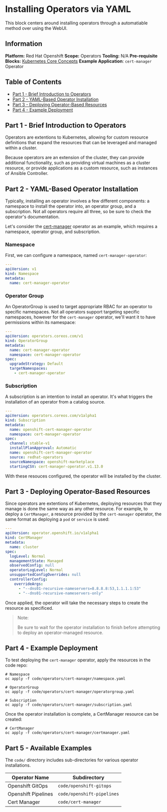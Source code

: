 # Installing Operators via YAML
This block centers around installing operators through a automatiable method over using the WebUI.

## Information
**Platform:** Red Hat Openshift
**Scope:** Operators
**Tooling:** N/A
**Pre-requisite Blocks:** [Kubernetes Core Concepts](../k8s-core-concepts/README.md)
**Example Application**: `cert-manager` Operator

## Table of Contents
* [Part 1 - Brief Introduction to Operators](#part-1---brief-introduction-to-operators)
* [Part 2 - YAML-Based Operator Installation](#part-2---yaml-based-operator-installation)
* [Part 3 - Deploying Operator-Based Resources](#part-3---deploying-operator-based-resources)
* [Part 4 - Example Deployment](#part-4---example-deployment)

## Part 1 - Brief Introduction to Operators
Operators are extentions to Kubernetes, allowing for custom resource definitions that expand the resources that can be leveraged and managed within a cluster.

Because operators are an extension of the cluster, they can provide additional functionality, such as providing virtual machines as a cluster resource, or provide applications as a custom resource, such as instances of Ansible Controller.

## Part 2 - YAML-Based Operator Installation
Typically, installing an operator involves a few different components: a namespace to install the operator into, an operator group, and a subscription. Not all operators require all three, so be sure to check the operator's documentation.

Let's consider the [cert-manager](https://docs.openshift.com/container-platform/4.15/security/cert_manager_operator/cert-manager-operator-install.html) operator as an example, which requires a namespace, operator group, and subscription.

### Namespace
First, we can configure a namespace, named `cert-manager-operator`:
```yaml
---
apiVersion: v1
kind: Namespace
metadata:
  name: cert-manager-operator
```

### Operator Group
An OperatorGroup is used to target appropriate RBAC for an operator to specific namespaces. Not all operators support targeting specific namespaces, however for the `cert-manager` operator, we'll want it to have permissions within its namespace:
```yaml
---
apiVersion: operators.coreos.com/v1
kind: OperatorGroup
metadata:
  name: cert-manager-operator
  namespace: cert-manager-operator
spec:
  upgradeStrategy: Default
  targetNamespaces:
    - cert-manager-operator
```

### Subscription
A subscription is an intention to install an operator. It's what triggers the installation of an operator from a catalog source.
```yaml
---
apiVersion: operators.coreos.com/v1alpha1
kind: Subscription
metadata:
  name: openshift-cert-manager-operator
  namespace: cert-manager-operator
spec:
  channel: stable-v1
  installPlanApproval: Automatic
  name: openshift-cert-manager-operator
  source: redhat-operators
  sourceNamespace: openshift-marketplace
  startingCSV: cert-manager-operator.v1.13.0
```

With these resouces configured, the operator will be installed by the cluster.

## Part 3 - Deploying Operator-Based Resources
Since operators are extentions of Kubernetes, deploying resources that they manage is done the same way as any other resource. For example, to deploy a `CertManager`, a resource provided by the `cert-manager` operator, the same format as deploying a `pod` or `service` is used:
```yaml
---
apiVersion: operator.openshift.io/v1alpha1
kind: CertManager
metadata:
  name: cluster
spec:
  logLevel: Normal
  managementState: Managed
  observedConfig: null
  operatorLogLevel: Normal
  unsupportedConfigOverrides: null
  controllerConfig:
    overrideArgs:
      - "--dns01-recursive-nameservers=8.8.8.8:53,1.1.1.1:53"
      - "--dns01-recursive-nameservers-only"
```

Once applied, the operator will take the necessary steps to create the resource as specificed.

> Note:
>
> Be sure to wait for the operator installation to finish before attempting to deploy an operator-managed resource.

## Part 4 - Example Deployment
To test deploying the `cert-manager` operator, apply the resources in the code repo:
```
# Namespace
oc apply -f code/operators/cert-manager/namespace.yaml

# OperatorGroup
oc apply -f code/operators/cert-manager/operatorgroup.yaml

# Subscription
oc apply -f code/operators/cert-manager/subscription.yaml
```

Once the operator installation is complete, a CertManager resource can be created:
```
# CertManager
oc apply -f code/operators/cert-manager/certmanager.yaml
```

## Part 5 - Available Examples
The `code/` directory includes sub-directories for various operator installations.

| Operator Name | Subdirectory |
| --- | --- |
| Openshift GitOps | `code/openshift-gitops` |
| Openshift Pipelines | `code/openshift-pipelines` |
| Cert Manager | `code/cert-manager `|
